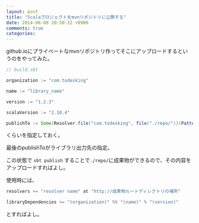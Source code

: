 ```yaml
---
layout: post
title: "Scalaプロジェクトをmvnリポジトリに公開する"
date: 2014-06-08 20:50:22 +0900
comments: true
categories: 
---
```


github.ioにプライベートなmvnリポジトリ作ってそこにアップロードするというのをやってみた。

```scala
// build.sbt

organization := "com.todesking"

name := "library_name"

version := "1.2.3"

scalaVersion := "2.10.4"

publishTo := Some(Resolver.file("com.todesking", file("./repo/"))(Patterns(true, Resolver.mavenStyleBasePattern)))
```

くらいを指定しておく。

最後のpublishToがライブラリ出力先の指定。

この状態で `sbt publish` することで`./repo/`に成果物ができるので、その内容をアップロードすればよし。

使用時には、

```scala
resolvers += "resolver name" at "http://成果物ルートディレクトリの場所"

libraryDependencies += "(organization)" %% "(name)" % "(version)"
```

とすればよし。

